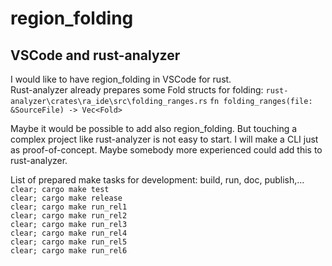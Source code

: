 # region_folding  

[comment]: # (lmake_readme cargo.toml data start)

[comment]: # (lmake_readme cargo.toml data end)

## VSCode and rust-analyzer

I would like to have region_folding in VSCode for rust.  
Rust-analyzer already prepares some Fold structs for folding:
`rust-analyzer\crates\ra_ide\src\folding_ranges.rs`
`fn folding_ranges(file: &SourceFile) -> Vec<Fold>`

Maybe it would be possible to add also region_folding.
But touching a complex project like rust-analyzer is not easy to start.
I will make a CLI just as proof-of-concept.
Maybe somebody more experienced could add this to rust-analyzer.

List of prepared make tasks for development: build, run, doc, publish,...  
`clear; cargo make test`  
`clear; cargo make release`  
`clear; cargo make run_rel1`  
`clear; cargo make run_rel2`  
`clear; cargo make run_rel3`  
`clear; cargo make run_rel4`  
`clear; cargo make run_rel5`  
`clear; cargo make run_rel6`  
